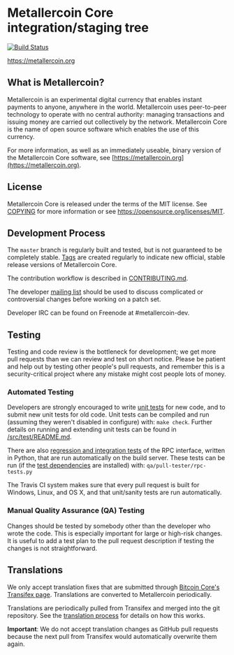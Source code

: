 Metallercoin Core integration/staging tree
=====================================

[![Build Status](https://travis-ci.org/metallercoin-project/metallercoin.svg?branch=master)](https://travis-ci.org/metallercoin-project/metallercoin)

https://metallercoin.org

What is Metallercoin?
----------------

Metallercoin is an experimental digital currency that enables instant payments to
anyone, anywhere in the world. Metallercoin uses peer-to-peer technology to operate
with no central authority: managing transactions and issuing money are carried
out collectively by the network. Metallercoin Core is the name of open source
software which enables the use of this currency.

For more information, as well as an immediately useable, binary version of
the Metallercoin Core software, see [https://metallercoin.org](https://metallercoin.org).

License
-------

Metallercoin Core is released under the terms of the MIT license. See [COPYING](COPYING) for more
information or see https://opensource.org/licenses/MIT.

Development Process
-------------------

The `master` branch is regularly built and tested, but is not guaranteed to be
completely stable. [Tags](https://github.com/metallercoin-project/metallercoin/tags) are created
regularly to indicate new official, stable release versions of Metallercoin Core.

The contribution workflow is described in [CONTRIBUTING.md](CONTRIBUTING.md).

The developer [mailing list](https://groups.google.com/forum/#!forum/metallercoin-dev)
should be used to discuss complicated or controversial changes before working
on a patch set.

Developer IRC can be found on Freenode at #metallercoin-dev.

Testing
-------

Testing and code review is the bottleneck for development; we get more pull
requests than we can review and test on short notice. Please be patient and help out by testing
other people's pull requests, and remember this is a security-critical project where any mistake might cost people
lots of money.

### Automated Testing

Developers are strongly encouraged to write [unit tests](src/test/README.md) for new code, and to
submit new unit tests for old code. Unit tests can be compiled and run
(assuming they weren't disabled in configure) with: `make check`. Further details on running
and extending unit tests can be found in [/src/test/README.md](/src/test/README.md).

There are also [regression and integration tests](/qa) of the RPC interface, written
in Python, that are run automatically on the build server.
These tests can be run (if the [test dependencies](/qa) are installed) with: `qa/pull-tester/rpc-tests.py`

The Travis CI system makes sure that every pull request is built for Windows, Linux, and OS X, and that unit/sanity tests are run automatically.

### Manual Quality Assurance (QA) Testing

Changes should be tested by somebody other than the developer who wrote the
code. This is especially important for large or high-risk changes. It is useful
to add a test plan to the pull request description if testing the changes is
not straightforward.

Translations
------------

We only accept translation fixes that are submitted through [Bitcoin Core's Transifex page](https://www.transifex.com/projects/p/bitcoin/).
Translations are converted to Metallercoin periodically.

Translations are periodically pulled from Transifex and merged into the git repository. See the
[translation process](doc/translation_process.md) for details on how this works.

**Important**: We do not accept translation changes as GitHub pull requests because the next
pull from Transifex would automatically overwrite them again.
